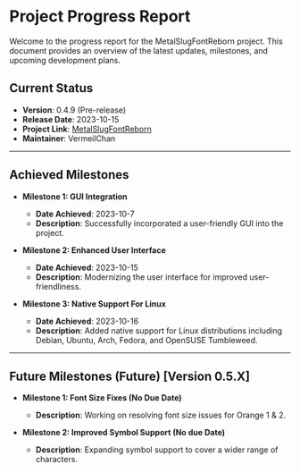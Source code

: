 # Project Progress Report

Welcome to the progress report for the MetalSlugFontReborn project. This document provides an overview of the latest updates, milestones, and upcoming development plans.

## Current Status

- **Version**: 0.4.9 (Pre-release)
- **Release Date**: 2023-10-15
- **Project Link**: [MetalSlugFontReborn](https://github.com/VermeilChan/MetalSlugFontReborn)
- **Maintainer**: VermeilChan

---

## Achieved Milestones

- **Milestone 1: GUI Integration**
  - **Date Achieved**: 2023-10-7
  - **Description**: Successfully incorporated a user-friendly GUI into the project.

- **Milestone 2: Enhanced User Interface**
  - **Date Achieved**: 2023-10-15
  - **Description**: Modernizing the user interface for improved user-friendliness.

- **Milestone 3: Native Support For Linux**
  - **Date Achieved**: 2023-10-16
  - **Description**: Added native support for Linux distributions including Debian, Ubuntu, Arch, Fedora, and OpenSUSE Tumbleweed.

---

## Future Milestones (Future) [Version 0.5.X]

- **Milestone 1: Font Size Fixes (No Due Date)**
  - **Description**:  Working on resolving font size issues for Orange 1 & 2.

- **Milestone 2: Improved Symbol Support (No due Date)**
  - **Description**: Expanding symbol support to cover a wider range of characters.
